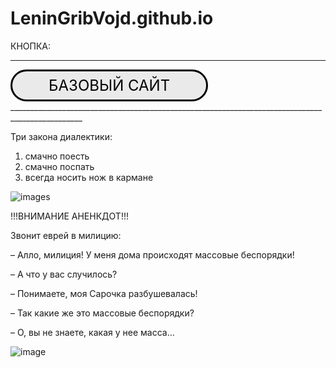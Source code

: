 # LeninGribVojd.github.io
КНОПКА:
______________________________________________________________________________________________

<style>

    .button_1670312058439 {
    
     display: inline-block !important;
    
     text-decoration: none !important;
    
     background-color: #eaeaea !important;
   
     color: #000000 !important;
    
     border: 3px solid #000000 !important;
    
     border-radius: 100px !important;
    
     font-size: 24px !important;
   
     padding: 8px 58px !important; 
    
     transition: all 0.6s ease !important;

    }

    .button_1670312058439:hover{
    
     text-decoration: none !important; 
    
     background-color: #ffadff !important;
    
     color: #ffffff !important;
    
    border-color: #d776ff !important;
}

</style>

<a href="LeninGribVojd.github.io" class="button_1670312058439" target="_blank">
  БАЗОВЫЙ САЙТ

</a>
________________________________________________________________________________________________

Три закона диалектики:
1. смачно поесть 
2. смачно поспать
3. всегда носить нож в кармане 

![images](https://user-images.githubusercontent.com/114472371/195030882-429ba5af-af37-44b8-9748-fc2107c16541.jpeg)

!!!ВНИМАНИЕ АНЕНКДОТ!!!

Звонит еврей в милицию:

– Алло, милиция! У меня дома происходят массовые беспорядки!

– А что у вас случилось?

– Понимаете, моя Сарочка разбушевалась!

– Так какие же это массовые беспорядки?

– О, вы не знаете, какая у нее масса…

![image](https://user-images.githubusercontent.com/114472371/195033073-76df5238-ee0b-4c7b-ba7c-6568a086cfdf.png)

